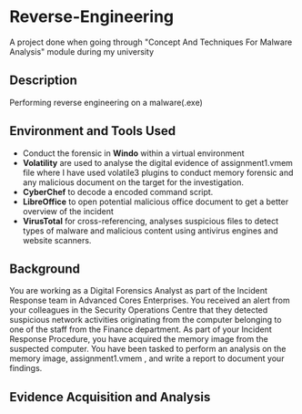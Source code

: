 <h1>Reverse-Engineering</h1>

A project done when going through "Concept And Techniques For Malware Analysis" module during my university
 
<h2>Description</h2>

Performing reverse engineering on a malware(.exe) 

<h2>Environment and Tools Used</h2>

- Conduct the forensic in <b>Windo</b> within a virtual environment
- <b>Volatility</b> are used to analyse the digital evidence of assignment1.vmem file where I have used volatile3 plugins to conduct memory forensic and any malicious document on the target for the investigation.
- <b>CyberChef</b> to decode a encoded command script.
- <b>LibreOffice</b> to open potential malicious office document to get a better overview of the incident
- <b>VirusTotal</b> for cross-referencing, analyses suspicious files to detect types of malware and malicious content using antivirus engines and website scanners.

<h2>Background</h2>

You are working as a Digital Forensics Analyst as part of the Incident Response team in Advanced
Cores Enterprises. You received an alert from your colleagues in the Security Operations Centre that
they detected suspicious network activities originating from the computer belonging to one of the staff
from the Finance department.
As part of your Incident Response Procedure, you have acquired the memory image from the
suspected computer. You have been tasked to perform an analysis on the memory image,
assignment1.vmem , and write a report to document your findings.

<h2>Evidence Acquisition and Analysis</h2>
